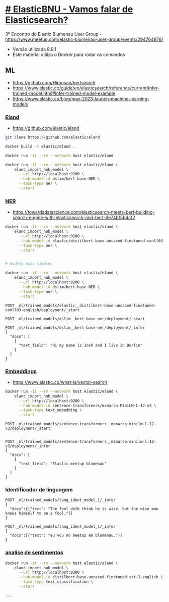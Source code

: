 # [# ElasticBNU - Vamos falar de Elasticsearch?](/kibana/elastic-bnu/2023-08-30/README.md)
3º Encontro do Elastic Blumenau User Group - https://www.meetup.com/elastic-blumenau-user-group/events/294764876/
- Versão utilizada 8.9.1
- Este material utiliza o Docker para rodar os comandos

## ML
- https://github.com/Hironsan/bertsearch
- https://www.elastic.co/guide/en/elasticsearch/reference/current/infer-trained-model.html#infer-trained-model-example
- https://www.elastic.co/blog/may-2023-launch-machine-learning-models

### [Eland](https://www.elastic.co/guide/en/elasticsearch/client/eland/current/machine-learning.html)
- https://github.com/elastic/eland

```bash
git clone https://github.com/elastic/eland

docker build -t elastic/eland .

docker run -it --rm --network host elastic/eland

docker run -it --rm --network host elastic/eland \
    eland_import_hub_model \
      --url http://localhost:9200 \
      --hub-model-id dslim/bert-base-NER \
      --task-type ner \
      --start
```
### [NER](https://www.elastic.co/blog/how-to-deploy-nlp-named-entity-recognition-ner-example)

- https://towardsdatascience.com/elasticsearch-meets-bert-building-search-engine-with-elasticsearch-and-bert-9e74bf5b4cf2

```bash
docker run -it --rm --network host elastic/eland \
    eland_import_hub_model \
      --url http://localhost:9200 \
      --hub-model-id elastic/distilbert-base-uncased-finetuned-conll03-english \
      --task-type ner \
      --start


# modelo mais simples

docker run -it --rm --network host elastic/eland \
    eland_import_hub_model \
      --url http://localhost:9200 \
      --hub-model-id dslim/bert-base-NER \
      --task-type ner \
      --start
```

```http
POST _ml/trained_models/elastic__distilbert-base-uncased-finetuned-conll03-english/deployment/_start

POST _ml/trained_models/dslim__bert-base-ner/deployment/_start

POST _ml/trained_models/dslim__bert-base-ner/deployment/_infer
{
  "docs": [
    {
      "text_field": "Hi my name is Josh and I live in Berlin"
    }
  ]
}
```

### [Embeddings](https://www.elastic.co/blog/how-to-deploy-nlp-text-embeddings-and-vector-search)
- https://www.elastic.co/what-is/vector-search

```bash
docker run -it --rm --network host elastic/eland \
    eland_import_hub_model \
      --url http://localhost:9200 \
      --hub-model-id sentence-transformers/msmarco-MiniLM-L-12-v3 \
      --task-type text_embedding \
      --start
```

```http
POST _ml/trained_models/sentence-transformers__msmarco-minilm-l-12-v3/deployment/_start


POST _ml/trained_models/sentence-transformers__msmarco-minilm-l-12-v3/deployment/_infer
{
  "docs": [
    {
      "text_field": "Elastic meetup blumenau"
    }
  ]
}
```


### Identificador de linguagem
```http
POST _ml/trained_models/lang_ident_model_1/_infer
{
  "docs":[{"text": "The fool doth think he is wise, but the wise man knows himself to be a fool."}]
}

POST _ml/trained_models/lang_ident_model_1/_infer
{
  "docs":[{"text": "eu vou no meetup em blumenau."}]
}
```

### [analise de sentimentos](https://www.elastic.co/blog/how-to-deploy-nlp-sentiment-analysis-example)
```bash
docker run -it --rm --network host elastic/eland \
    eland_import_hub_model \
      --url http://localhost:9200 \
      --hub-model-id distilbert-base-uncased-finetuned-sst-2-english \
      --task-type text_classification \
      --start
```

```http
...
```
